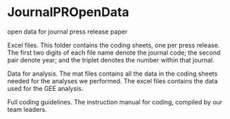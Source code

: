 # JournalPROpenData
open data for journal press release paper

Excel files. This folder contains the coding sheets, one per press release. 
The first two digits of each file name denote the journal code; the second pair denote year; 
and the triplet denotes the number within that journal.

Data for analysis. The mat files contains all the data in the coding sheets needed for the analyses we performed. 
The excel files contains the data used for the GEE analysis.

Full coding guidelines. The instruction manual for coding, compiled by our team leaders.
